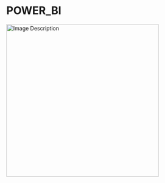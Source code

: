 # POWER_BI

<img src="https://github.com/user-attachments/assets/64b60047-315d-4591-995c-7e783b6061ae" alt="Image Description" width="400" height="auto" />

